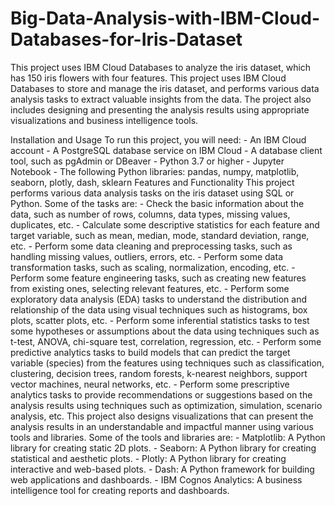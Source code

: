 # Big-Data-Analysis-with-IBM-Cloud-Databases-for-Iris-Dataset
This project uses IBM Cloud Databases to analyze the iris dataset, which has 150 iris flowers with four features. 
This project uses IBM Cloud Databases to store and manage the iris dataset, and performs various data analysis tasks to extract valuable insights from the data. The project also includes designing and presenting the analysis results using appropriate visualizations and business intelligence tools.

Installation and Usage
To run this project, you will need:
    - An IBM Cloud account
    - A PostgreSQL database service on IBM Cloud
    - A database client tool, such as pgAdmin or DBeaver
    - Python 3.7 or higher
    - Jupyter Notebook
    - The following Python libraries: pandas, numpy, matplotlib, seaborn, plotly, dash, sklearn
Features and Functionality
This project performs various data analysis tasks on the iris dataset using SQL or Python. Some of the tasks are:
           - Check the basic information about the data, such as number of rows, columns, data types, missing values, duplicates, etc.
           - Calculate some descriptive statistics for each feature and target variable, such as mean, median, mode, standard deviation, range, etc.
           - Perform some data cleaning and preprocessing tasks, such as handling missing values, outliers, errors, etc.
           - Perform some data transformation tasks, such as scaling, normalization, encoding, etc.
           - Perform some feature engineering tasks, such as creating new features from existing ones, selecting relevant features, etc.
           - Perform some exploratory data analysis (EDA) tasks to understand the distribution and relationship of the data using visual techniques such as histograms, box plots, scatter plots, etc.
           - Perform some inferential statistics tasks to test some hypotheses or assumptions about the data using techniques such as t-test, ANOVA, chi-square test, correlation, regression, etc.
           - Perform some predictive analytics tasks to build models that can predict the target variable (species) from the features using techniques such as classification, clustering, decision trees, random forests, k-nearest neighbors, support vector machines, neural networks, etc.
           - Perform some prescriptive analytics tasks to provide recommendations or suggestions based on the analysis results using techniques such as optimization, simulation, scenario analysis, etc.
This project also designs visualizations that can present the analysis results in an understandable and impactful manner using various tools and libraries. Some of the tools and libraries are:
    - Matplotlib: A Python library for creating static 2D plots.
    - Seaborn: A Python library for creating statistical and aesthetic plots.
    - Plotly: A Python library for creating interactive and web-based plots.
    - Dash: A Python framework for building web applications and dashboards.
    - IBM Cognos Analytics: A business intelligence tool for creating reports and dashboards.

